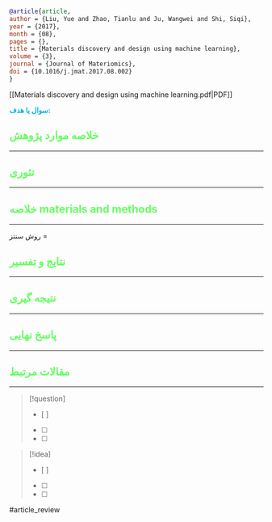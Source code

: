
```bibtex

@article{article,
author = {Liu, Yue and Zhao, Tianlu and Ju, Wangwei and Shi, Siqi},
year = {2017},
month = {08},
pages = {},
title = {Materials discovery and design using machine learning},
volume = {3},
journal = {Journal of Materiomics},
doi = {10.1016/j.jmat.2017.08.002}
}


```

[[Materials discovery and design using machine learning.pdf|PDF]]

**<span style="color:#00b0f0">سوال یا هدف:</span>**



## <span style="color:#64ff61">خلاصه موارد پژوهش</span>
---

## <span style="color:#64ff61">تئوری</span>
---



## <span style="color:#64ff61">خلاصه materials and methods</span>
---

روش سنتز = 



## <span style="color:#64ff61"> نتایج و تفسیر</span>
---



## <span style="color:#64ff61">نتیجه گیری</span>
---



## <span style="color:#64ff61">پاسخ نهایی</span>
---




## <span style="color:#64ff61">مقالات مرتبط</span>
---





> [!question] 
>- [ ] 
>- [ ]  
>- [ ] 


> [!idea] 
> - [ ] 
>- [ ] 
>- [ ] 



#article_review
